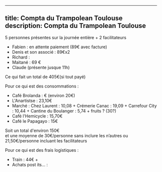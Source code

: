 
---
title: Compta du Trampolean Toulouse 
description: Compta du Trampolean Toulouse
---


5 personnes présentes sur la journée entière + 2 facilitateurs

- Fabien : en attente paiement (89€ avec facture)
- Denis et son associé : 89€x2
- Richard : 
- Maitané : 69 €
- Claude (présente jusque 11h)


Ce qui fait un total de 405€(si tout payé)

Pour ce qui est des consommations :

- Café Brolanda : € (environ 20€)
- L'Anartistse : 23,10€
- Marché : Chez Laurent : 10,08 +  Crémerie Canac : 19,09 + Carrefour City : 10,44 + Cantine du Boulanger : 5,74 + fruits ? (30?) 
- Café l'Hemicycle : 15,70€
- Café le Papagayo : 15€

Soit un total d'environ 150€  
et une moyenne de 30€/personne sans inclure les n’autres
ou 21,50€/personne incluant les facilitateurs 

Pour ce qui est des frais logistiques : 
- Train : 44€ + 
- Achats post its... : 

